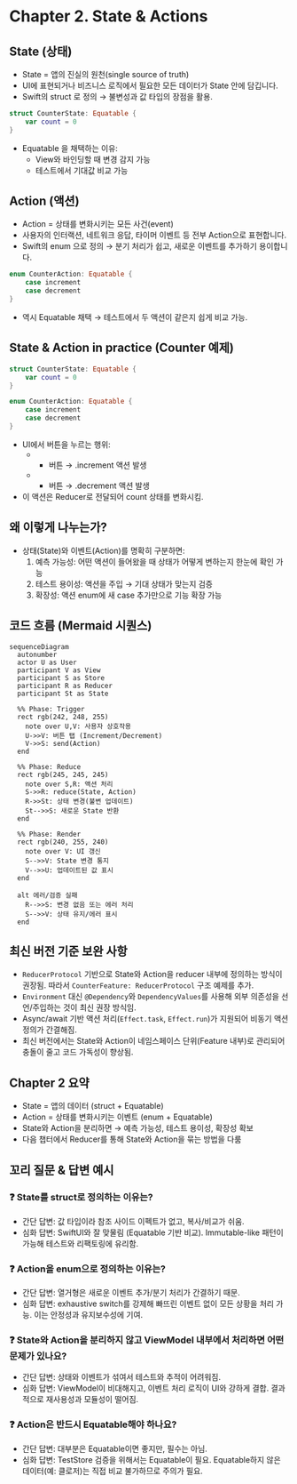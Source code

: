 # Chapter 2. State & Actions

## State (상태)
- State = 앱의 진실의 원천(single source of truth)
- UI에 표현되거나 비즈니스 로직에서 필요한 모든 데이터가 State 안에 담깁니다.
- Swift의 struct 로 정의 → 불변성과 값 타입의 장점을 활용.

```swift
struct CounterState: Equatable {
    var count = 0
}
```

- Equatable 을 채택하는 이유:
  - View와 바인딩할 때 변경 감지 가능
  - 테스트에서 기대값 비교 가능

## Action (액션)
- Action = 상태를 변화시키는 모든 사건(event)
- 사용자의 인터랙션, 네트워크 응답, 타이머 이벤트 등 전부 Action으로 표현합니다.
- Swift의 enum 으로 정의 → 분기 처리가 쉽고, 새로운 이벤트를 추가하기 용이합니다.

```swift
enum CounterAction: Equatable {
    case increment
    case decrement
}
```

- 역시 Equatable 채택 → 테스트에서 두 액션이 같은지 쉽게 비교 가능.

## State & Action in practice (Counter 예제)
```swift
struct CounterState: Equatable {
    var count = 0
}

enum CounterAction: Equatable {
    case increment
    case decrement
}
```

- UI에서 버튼을 누르는 행위:
  - + 버튼 → .increment 액션 발생
  - - 버튼 → .decrement 액션 발생
- 이 액션은 Reducer로 전달되어 count 상태를 변화시킴.

## 왜 이렇게 나누는가?
- 상태(State)와 이벤트(Action)를 명확히 구분하면:
	1.	예측 가능성: 어떤 액션이 들어왔을 때 상태가 어떻게 변하는지 한눈에 확인 가능
	2.	테스트 용이성: 액션을 주입 → 기대 상태가 맞는지 검증
	3.	확장성: 액션 enum에 새 case 추가만으로 기능 확장 가능

## 코드 흐름 (Mermaid 시퀀스)
```mermaid
sequenceDiagram
  autonumber
  actor U as User
  participant V as View
  participant S as Store
  participant R as Reducer
  participant St as State

  %% Phase: Trigger
  rect rgb(242, 248, 255)
    note over U,V: 사용자 상호작용
    U->>V: 버튼 탭 (Increment/Decrement)
    V->>S: send(Action)
  end

  %% Phase: Reduce
  rect rgb(245, 245, 245)
    note over S,R: 액션 처리
    S->>R: reduce(State, Action)
    R->>St: 상태 변경(불변 업데이트)
    St-->>S: 새로운 State 반환
  end

  %% Phase: Render
  rect rgb(240, 255, 240)
    note over V: UI 갱신
    S-->>V: State 변경 통지
    V-->>U: 업데이트된 값 표시
  end

  alt 에러/검증 실패
    R-->>S: 변경 없음 또는 에러 처리
    S-->>V: 상태 유지/에러 표시
  end

```


## 최신 버전 기준 보완 사항
- `ReducerProtocol` 기반으로 State와 Action을 reducer 내부에 정의하는 방식이 권장됨. 따라서 `CounterFeature: ReducerProtocol` 구조 예제를 추가.
- `Environment` 대신 `@Dependency`와 `DependencyValues`를 사용해 외부 의존성을 선언/주입하는 것이 최신 권장 방식임.
- Async/await 기반 액션 처리(`Effect.task`, `Effect.run`)가 지원되어 비동기 액션 정의가 간결해짐.
- 최신 버전에서는 State와 Action이 네임스페이스 단위(Feature 내부)로 관리되어 충돌이 줄고 코드 가독성이 향상됨.


## Chapter 2 요약
- State = 앱의 데이터 (struct + Equatable)
- Action = 상태를 변화시키는 이벤트 (enum + Equatable)
- State와 Action을 분리하면 → 예측 가능성, 테스트 용이성, 확장성 확보
- 다음 챕터에서 Reducer를 통해 State와 Action을 묶는 방법을 다룸


## 꼬리 질문 & 답변 예시
### ❓ State를 struct로 정의하는 이유는?
- 간단 답변: 값 타입이라 참조 사이드 이펙트가 없고, 복사/비교가 쉬움.
- 심화 답변: SwiftUI와 잘 맞물림 (Equatable 기반 비교). Immutable-like 패턴이 가능해 테스트와 리팩토링에 유리함.

### ❓ Action을 enum으로 정의하는 이유는?
- 간단 답변: 열거형은 새로운 이벤트 추가/분기 처리가 간결하기 때문.
- 심화 답변: exhaustive switch를 강제해 빠뜨린 이벤트 없이 모든 상황을 처리 가능. 이는 안정성과 유지보수성에 기여.

### ❓ State와 Action을 분리하지 않고 ViewModel 내부에서 처리하면 어떤 문제가 있나요?
- 간단 답변: 상태와 이벤트가 섞여서 테스트와 추적이 어려워짐.
- 심화 답변: ViewModel이 비대해지고, 이벤트 처리 로직이 UI와 강하게 결합. 결과적으로 재사용성과 모듈성이 떨어짐.

### ❓ Action은 반드시 Equatable해야 하나요?
- 간단 답변: 대부분은 Equatable이면 좋지만, 필수는 아님.
- 심화 답변: TestStore 검증을 위해서는 Equatable이 필요. Equatable하지 않은 데이터(예: 클로저)는 직접 비교 불가하므로 주의가 필요.